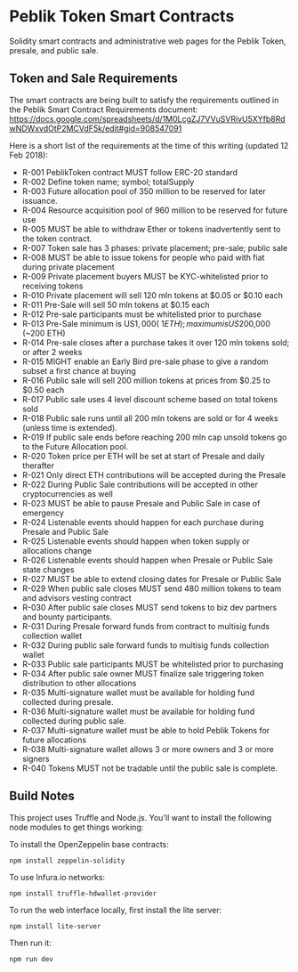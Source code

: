 # Peblik Token Smart Contracts

Solidity smart contracts and administrative web pages for the Peblik Token, presale, and public sale.

## Token and Sale Requirements

The smart contracts are being built to satisfy the requirements outlined in the Peblik Smart Contract Requirements document: 
https://docs.google.com/spreadsheets/d/1M0LcgZJ7VVuSVRivU5XYfb8RdwNDWxvdOtP2MCVdF5k/edit#gid=908547091

Here is a short list of the requirements at the time of this writing (updated 12 Feb 2018):

* R-001 PeblikToken contract MUST follow ERC-20 standard
* R-002 Define token name; symbol; totalSupply
* R-003 Future allocation pool of 350 million to be reserved for later issuance.
* R-004 Resource acquisition pool of 960 million to be reserved for future use
* R-005 MUST be able to withdraw Ether or tokens inadvertently sent to the token contract.
* R-007 Token sale has 3 phases: private placement; pre-sale; public sale
* R-008 MUST be able to issue tokens for people who paid with fiat during private placement
* R-009 Private placement buyers MUST be KYC-whitelisted prior to receiving tokens
* R-010 Private placement will sell 120 mln tokens at $0.05 or $0.10 each
* R-011 Pre-Sale will sell 50 mln tokens at $0.15 each
* R-012 Pre-sale participants must be whitelisted prior to purchase
* R-013 Pre-Sale minimum is US$1,000 (~1 ETH); maximum is US$200,000 (~200 ETH)
* R-014 Pre-sale closes after a purchase takes it over 120 mln tokens sold; or after 2 weeks
* R-015 MIGHT enable an Early Bird pre-sale phase to give a random subset a first chance at buying
* R-016 Public sale will sell 200 million tokens at prices from $0.25 to $0.50 each
* R-017 Public sale uses 4 level discount scheme based on total tokens sold
* R-018 Public sale runs until all 200 mln tokens are sold or for 4 weeks (unless time is extended).
* R-019 If public sale ends before reaching 200 mln cap unsold tokens go to the Future Allocation pool.
* R-020 Token price per ETH will be set at start of Presale and daily therafter
* R-021 Only direct ETH contributions will be accepted during the Presale
* R-022 During Public Sale contributions will be accepted in other cryptocurrencies as well
* R-023 MUST be able to pause Presale and Public Sale in case of emergency
* R-024 Listenable events should happen for each purchase during Presale and Public Sale
* R-025 Listenable events should happen when token supply or allocations change
* R-026 Listenable events should happen when Presale or Public Sale state changes
* R-027 MUST be able to extend closing dates for Presale or Public Sale
* R-029 When public sale closes MUST send 480 million tokens to team and advisors vesting contract
* R-030 After public sale closes MUST send tokens to biz dev partners and bounty participants.
* R-031 During Presale forward funds from contract to multisig funds collection wallet
* R-032 During public sale forward funds to multisig funds collection wallet
* R-033 Public sale participants MUST be whitelisted prior to purchasing 
* R-034 After public sale owner MUST finalize sale triggering token distribution to other allocations
* R-035 Multi-signature wallet must be available for holding fund collected during presale.
* R-036 Multi-signature wallet must be available for holding fund collected during public sale.
* R-037 Multi-signature wallet must be able to hold Peblik Tokens for future allocations
* R-038 Multi-signature wallet allows 3 or more owners and 3 or more signers
* R-040 Tokens MUST not be tradable until the public sale is complete.

## Build Notes

This project uses Truffle and Node.js. You'll want to install the following node modules to get things working:

To install the OpenZeppelin base contracts:
```
npm install zeppelin-solidity
```
To use Infura.io networks:
```
npm install truffle-hdwallet-provider
```
To run the web interface locally, first install the lite server: 
```
npm install lite-server
```
Then run it: 
```
npm run dev
```